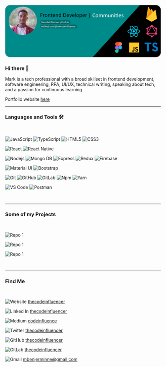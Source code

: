 <img style="border-radius:16px" src="https://github.com/thecodeinfluencer/thecodeinfluencer/blob/main/Github%20Cover.png" alt="Mark Aloo">


### Hi there 👋

Mark is a tech professional with a broad skillset in frontend development, software engineering, RPA, UI/UX, technical writing, speaking about tech, and a passion for continuous learning.

Portfolio website [here]()

---

### Languages and Tools 🛠

<br />

<!-- ts -->

![JavaScript](https://img.shields.io/badge/-JavaScript-%23F7DF1C?style=flat-square&logo=javascript&logoColor=000000&)
![TypeScript](https://img.shields.io/badge/-TypeScript-3178C6?style=flat-square&logo=typescript&logoColor=ffffff)
![HTML5](https://img.shields.io/badge/-HTML5-%23E44D27?style=flat-square&logo=html5&logoColor=ffffff)
![CSS3](https://img.shields.io/badge/-CSS3-%231572B6?style=flat-square&logo=css3)

![React](https://img.shields.io/badge/-React-61DAFB?style=flat-square&logo=react&logoColor=000000)
![React Native](https://img.shields.io/badge/-React%20Native-09D3AC?style=flat-square&logo=createreactapp&color=000000)

![Nodejs](https://img.shields.io/badge/-Nodejs-339933?style=flat-square&logo=Node.js&logoColor=ffffff)
![Mongo DB](https://img.shields.io/badge/-MongoDB-006548?style=flat-square&logo=mongodb&logoColor=ffffff)
![Express](https://img.shields.io/badge/-Express-006548?style=flat-square&logo=express&logoColor=ffffff)
![Redux](https://img.shields.io/badge/-Redux-7248B6?style=flat-square&logo=redux&logoColor=ffffff)
![Firebase](https://img.shields.io/badge/-Firebase-FFCA28?style=flat-square&logo=firebase&logoColor=ffffff)

![Material UI](https://img.shields.io/badge/-MaterialUI-3399FF?style=flat-square&logo=mui&logoColor=ffffff)
![Bootstrap](https://img.shields.io/badge/-Bootstrap-563D7C?style=flat-square&logo=Bootstrap&logoColor=ffffff)

![Git](https://img.shields.io/badge/-Git-%23F05032?style=flat-square&logo=git&logoColor=%23ffffff)
![GitHub](https://img.shields.io/badge/-GitHub-181717?style=flat-square&logo=github)
![GitLab](https://img.shields.io/badge/-GitLab-FCA121?style=flat-square&logo=gitlab)
![Npm](https://img.shields.io/badge/-npm-CB3837?style=flat-square&logo=npm)
![Yarn](https://img.shields.io/badge/-yarn-2B8AB5?style=flat-square&logo=yarn&logoColor=ffffff)

![VS Code](https://img.shields.io/badge/-VS%20Code-007ACC?style=flat-square&logo=visual-studio-code&logoColor=ffffff)
![Postman](https://img.shields.io/badge/-Postman-FF6C37?style=flat-square&logo=postman&logoColor=ffffff)

<br/>

---

### Some of my Projects

<br/>

![Repo 1](https://github-readme-stats.vercel.app/api/pin/?username=thecodeinfluencer&repo=interest-hub&show_icons=true&theme=radical&title_color=8E2DE2&text_color=fff&icon_color=8E2DE2)

![Repo 1](https://github-readme-stats.vercel.app/api/pin/?username=thecodeinfluencer&repo=react-native-covid-19&show_icons=true&theme=radical&title_color=8E2DE2&text_color=fff&icon_color=8E2DE2)

![Repo 1](https://github-readme-stats.vercel.app/api/pin/?username=thecodeinfluencer&repo=nodejs-web-scrapper-online-shops-kenya&show_icons=true&theme=radical&title_color=8E2DE2&text_color=fff&icon_color=8E2DE2)

<br/>

---

### Find Me

<br/>

![Website](https://img.shields.io/badge/-Website-008B8B?style=flat-square&logo=react&logoColor=ffffff)
[thecodeinfluencer](https://thecodeinfluencer.netlify.com/)

![Linked In](https://img.shields.io/badge/-LinkedIn-007ACC?style=flat-square&logo=linkedin&logoColor=ffffff)
[thecodeinfluencer](https://www.linkedin.com/in/thecodeinfluencer/)

![Medium](https://img.shields.io/badge/-Medium-00A267?style=flat-square&logo=medium&logoColor=ffffff)
[codeinfluence](https://www.medium.com/codeinfluence/)

![Twitter](https://img.shields.io/badge/-Twitter-007ACC?style=flat-square&logo=twitter&logoColor=ffffff)
[thecodeinfluencer](https://www.twitter.com/thecodeinfluencer/)

![GitHub](https://img.shields.io/badge/-Github-000000?style=flat-square&logo=github&logoColor=ffffff)
[thecodeinfluencer](https://github.com/thecodeinfluencer/)

![GitLab](https://img.shields.io/badge/-Gitlab-FC6D26?style=flat-square&logo=gitlab&logoColor=ffffff)
[thecodeinfluencer](https://www.gitlab.com/thecodeinfluencer/)

![Gmail](https://img.shields.io/badge/-Gmail-FF4131?style=flat-square&logo=gmail&logoColor=ffffff)
[mbenjerminne@gmail.com](mailto:mbenjerminne@gmail.com)

<br/>

<!-- I am a passionate front end developer with over 2 years of experience building responsive websites with a focus on React, Node, Mongo and Express. -->
<!-- Github profile -->

<!-- website projects -->
<!-- portfolio website -->
<!-- medium posts -->
<!-- social media posts -->
<!-- contacts : linked in & gmail -->

<!--
**thecodeinfluencer/thecodeinfluencer** is a ✨ _special_ ✨ repository because its `README.md` (this file) appears on your GitHub profile.

Here are some ideas to get you started:

- 🔭 I’m currently working on ...
- 🌱 I’m currently learning ...
- 👯 I’m looking to collaborate on ...
- 🤔 I’m looking for help with ...
- 💬 Ask me about ...
- 📫 How to reach me: ...
- 😄 Pronouns: ...
- ⚡ Fun fact: ...
-->
